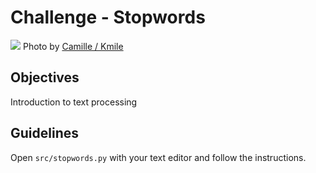 # Challenge - Stopwords

![](https://images.unsplash.com/photo-1476887681081-d28974cce4f6?ixlib=rb-1.2.1&ixid=eyJhcHBfaWQiOjEyMDd9&auto=format&fit=crop&w=1300&q=80)
Photo by [Camille / Kmile](https://unsplash.com/photos/4b2EhT6bH1Q)

## Objectives
Introduction to text processing

## Guidelines
Open `src/stopwords.py` with your text editor and follow the instructions.
